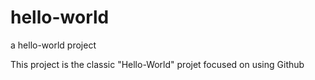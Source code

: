 # hello-world
a hello-world project

This project is the classic "Hello-World" projet
focused on using Github
